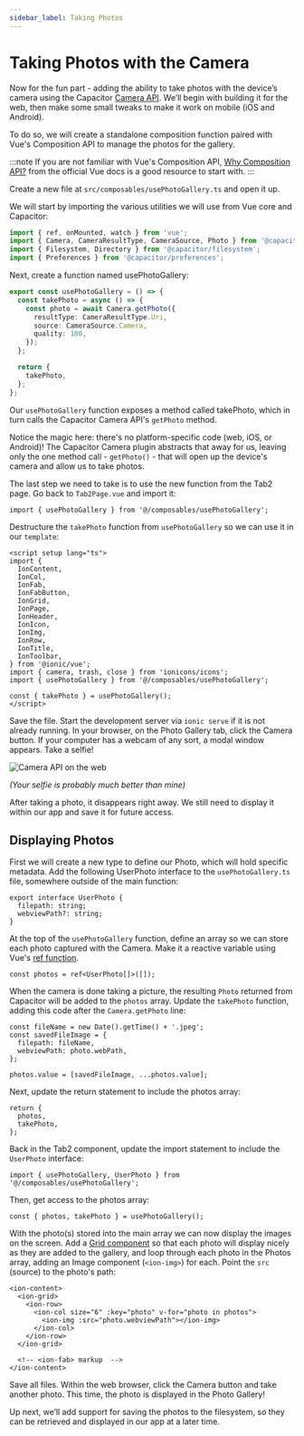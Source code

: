 ```yaml
---
sidebar_label: Taking Photos
---
```


# Taking Photos with the Camera

Now for the fun part - adding the ability to take photos with the device’s camera using the Capacitor [Camera API](https://capacitorjs.com/docs/apis/camera). We’ll begin with building it for the web, then make some small tweaks to make it work on mobile (iOS and Android).

To do so, we will create a standalone composition function paired with Vue's Composition API to manage the photos for the gallery.

:::note
If you are not familiar with Vue's Composition API, [Why Composition API?](https://v3.vuejs.org/guide/composition-api-introduction.html#why-composition-api) from the official Vue docs is a good resource to start with.
:::

Create a new file at `src/composables/usePhotoGallery.ts` and open it up.

We will start by importing the various utilities we will use from Vue core and Capacitor:

```typescript
import { ref, onMounted, watch } from 'vue';
import { Camera, CameraResultType, CameraSource, Photo } from '@capacitor/camera';
import { Filesystem, Directory } from '@capacitor/filesystem';
import { Preferences } from '@capacitor/preferences';
```

Next, create a function named usePhotoGallery:

```typescript
export const usePhotoGallery = () => {
  const takePhoto = async () => {
    const photo = await Camera.getPhoto({
      resultType: CameraResultType.Uri,
      source: CameraSource.Camera,
      quality: 100,
    });
  };

  return {
    takePhoto,
  };
};
```

Our `usePhotoGallery` function exposes a method called takePhoto, which in turn calls the Capacitor Camera API's `getPhoto` method.

Notice the magic here: there's no platform-specific code (web, iOS, or Android)! The Capacitor Camera plugin abstracts that away for us, leaving only the one method call - `getPhoto()` - that will open up the device's camera and allow us to take photos.

The last step we need to take is to use the new function from the Tab2 page. Go back to `Tab2Page.vue` and import it:

```tsx
import { usePhotoGallery } from '@/composables/usePhotoGallery';
```

Destructure the `takePhoto` function from `usePhotoGallery` so we can use it in our `template`:

```tsx
<script setup lang="ts">
import {
  IonContent,
  IonCol,
  IonFab,
  IonFabButton,
  IonGrid,
  IonPage,
  IonHeader,
  IonIcon,
  IonImg,
  IonRow,
  IonTitle,
  IonToolbar,
} from '@ionic/vue';
import { camera, trash, close } from 'ionicons/icons';
import { usePhotoGallery } from '@/composables/usePhotoGallery';

const { takePhoto } = usePhotoGallery();
</script>
```

Save the file. Start the development server via `ionic serve` if it is not already running. In your browser, on the Photo Gallery tab, click the Camera button. If your computer has a webcam of any sort, a modal window appears. Take a selfie!

![Camera API on the web](/img/guides/first-app-cap-ng/camera-web.png)

_(Your selfie is probably much better than mine)_

After taking a photo, it disappears right away. We still need to display it within our app and save it for future access.

## Displaying Photos

First we will create a new type to define our Photo, which will hold specific metadata. Add the following UserPhoto interface to the `usePhotoGallery.ts` file, somewhere outside of the main function:

```tsx
export interface UserPhoto {
  filepath: string;
  webviewPath?: string;
}
```

At the top of the `usePhotoGallery` function, define an array so we can store each photo captured with the Camera. Make it a reactive variable using Vue's [ref function](https://v3.vuejs.org/guide/composition-api-introduction.html#reactive-variables-with-ref).

```tsx
const photos = ref<UserPhoto[]>([]);
```

When the camera is done taking a picture, the resulting `Photo` returned from Capacitor will be added to the `photos` array. Update the `takePhoto` function, adding this code after the `Camera.getPhoto` line:

```tsx
const fileName = new Date().getTime() + '.jpeg';
const savedFileImage = {
  filepath: fileName,
  webviewPath: photo.webPath,
};

photos.value = [savedFileImage, ...photos.value];
```

Next, update the return statement to include the photos array:

```tsx
return {
  photos,
  takePhoto,
};
```

Back in the Tab2 component, update the import statement to include the `UserPhoto` interface:

```tsx
import { usePhotoGallery, UserPhoto } from '@/composables/usePhotoGallery';
```

Then, get access to the photos array:

```tsx
const { photos, takePhoto } = usePhotoGallery();
```

With the photo(s) stored into the main array we can now display the images on the screen. Add a [Grid component](https://ionicframework.com/docs/api/grid) so that each photo will display nicely as they are added to the gallery, and loop through each photo in the Photos array, adding an Image component (`<ion-img>`) for each. Point the `src` (source) to the photo's path:

```tsx
<ion-content>
  <ion-grid>
    <ion-row>
      <ion-col size="6" :key="photo" v-for="photo in photos">
        <ion-img :src="photo.webviewPath"></ion-img>
      </ion-col>
    </ion-row>
  </ion-grid>

  <!-- <ion-fab> markup  -->
</ion-content>
```

Save all files. Within the web browser, click the Camera button and take another photo. This time, the photo is displayed in the Photo Gallery!

Up next, we’ll add support for saving the photos to the filesystem, so they can be retrieved and displayed in our app at a later time.
